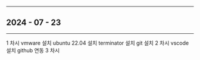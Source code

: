 # 
---

## 2024 - 07 - 23

---
1 차시
    vmware 설치
    ubuntu 22.04 설치
    terminator 설치
    git 설치
2 차시
    vscode 설치
    github 연동
3 차시
    